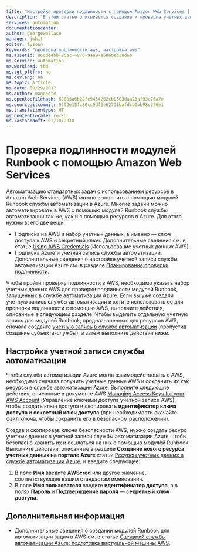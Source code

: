 ```yaml
---
title: "Настройка проверки подлинности с помощью Amazon Web Services | Документация Майкрософт"
description: "В этой статье описывается создание и проверка учетных данных AWS для модулей Runbook в службе автоматизации Azure, управляющей ресурсами AWS."
services: automation
documentationcenter: 
author: georgewallace
manager: jwhit
editor: tysonn
keywords: "проверка подлинности aws, настройка aws"
ms.assetid: b6dde4bb-26ac-4876-9aa9-e586bed30d6b
ms.service: automation
ms.workload: tbd
ms.tgt_pltfrm: na
ms.devlang: na
ms.topic: article
ms.date: 09/29/2017
ms.author: magoedte
ms.openlocfilehash: 68805a6b28fc9454262cb0503daa23af93c76a7e
ms.sourcegitcommit: 9292e15fc80cc9df3e62731bafdcb0bb98c256e1
ms.translationtype: HT
ms.contentlocale: ru-RU
ms.lasthandoff: 01/10/2018
---
```

# <a name="authenticate-runbooks-with-amazon-web-services"></a>Проверка подлинности модулей Runbook с помощью Amazon Web Services
Автоматизацию стандартных задач с использованием ресурсов в Amazon Web Services (AWS) можно выполнить с помощью модулей Runbook службы автоматизации в Azure.  Многие задачи можно автоматизировать в AWS с помощью модулей Runbook службы автоматизации так же, как и с помощью ресурсов в Azure.  Для этого нужны всего две вещи.

* Подписка на AWS и набор учетных данных, а именно — ключ доступа к AWS и секретный ключ.  Дополнительные сведения см.  в статье [Using AWS Credentials](http://docs.aws.amazon.com/powershell/latest/userguide/specifying-your-aws-credentials.html) (Использование учетных данных AWS).
* Подписка Azure и учетная запись службы автоматизации.  Дополнительные сведения о настройке учетной записи службы автоматизации Azure см. в разделе [Планирование проверки подлинности](automation-offering-get-started.md#authentication-planning).  

Чтобы пройти проверку подлинности в AWS, необходимо указать набор учетных данных AWS для проверки подлинности модулей Runbook, запущенных в службе автоматизации Azure. Если вы уже создали учетную запись службы автоматизации и хотите использовать ее для проверки подлинности с помощью AWS, выполните действия, описанные в следующем разделе.  Чтобы выделить отдельную учетную запись для модулей Runbook, предназначенных для ресурсов AWS, сначала создайте [учетную запись в службе автоматизации](automation-offering-get-started.md) (пропустив создание субъекта-службы), а затем выполните действия ниже.

## <a name="configure-automation-account"></a>Настройка учетной записи службы автоматизации
Чтобы служба автоматизации Azure могла взаимодействовать с AWS, необходимо сначала получить учетные данные AWS и сохранить их как ресурсы в службе автоматизации Azure.  Выполните следующие действия, описанные в документе AWS [Managing Access Keys for your AWS Account](http://docs.aws.amazon.com/general/latest/gr/managing-aws-access-keys.html) (Управление ключами доступа учетной записи AWS), чтобы создать ключ доступа и скопировать **идентификатор ключа доступа** и **секретный ключ доступа** (при необходимости скачайте файл ключа, чтобы сохранить его в безопасном расположении).

Создав и скопировав ключи безопасности AWS, нужно создать ресурс учетных данных в учетной записи службы автоматизации Azure, чтобы безопасно хранить их и ссылаться на них с помощью модулей Runbook.  Выполните действия, описанные в разделе **Создание нового ресурса учетных данных на портале Azure** статьи [Ресурсы учетных данных в службе автоматизации Azure](automation-credentials.md#to-create-a-new-credential-asset-with-the-azure-portal), и введите следующее:

1. В поле **Имя** введите **AWScred** или другое значение, соответствующее вашим стандартам именования.  
2. В поле **Имя пользователя** введите **идентификатор доступа**, а в полях **Пароль** и **Подтверждение пароля** — **секретный ключ доступа**.   

## <a name="next-steps"></a>Дополнительная информация
* Дополнительные сведения о создании модулей Runbook для автоматизации задач в AWS см. в статье [Сценарий службы автоматизации Azure: подготовка виртуальной машины AWS](automation-scenario-aws-deployment.md).

